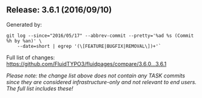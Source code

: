 ## Release: 3.6.1 (2016/09/10)

Generated by:

```
git log --since="2016/05/17" --abbrev-commit --pretty='%ad %s (Commit %h by %an)' \
    --date=short | egrep '(\[FEATURE|BUGFIX|REMOVAL\])+'`
```

Full list of changes: https://github.com/FluidTYPO3/fluidpages/compare/3.6.0...3.6.1

*Please note: the change list above does not contain any TASK commits since they are considered 
infrastructure-only and not relevant to end users. The full list includes these!*

